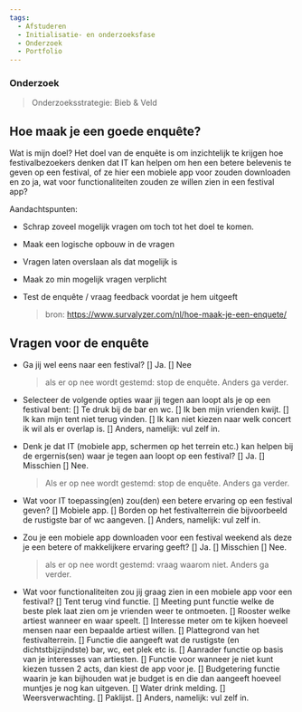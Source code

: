 ```yaml
---
tags:
  - Afstuderen
  - Initialisatie- en onderzoeksfase
  - Onderzoek
  - Portfolio
---
```

### Onderzoek
> Onderzoeksstrategie: Bieb & Veld

## Hoe maak je een goede enquête?
Wat is mijn doel?
    Het doel van de enquête is om inzichtelijk te krijgen hoe festivalbezoekers denken dat IT kan helpen om hen een betere belevenis te geven op een festival, of ze hier een mobiele app voor zouden downloaden en zo ja, wat voor functionaliteiten zouden ze willen zien in een festival app?

Aandachtspunten:
-   Schrap zoveel mogelijk vragen om toch tot het doel te komen.
-   Maak een logische opbouw in de vragen
-   Vragen laten overslaan als dat mogelijk is
-   Maak zo min mogelijk vragen verplicht
-   Test de enquête / vraag feedback voordat je hem uitgeeft

    > bron: https://www.survalyzer.com/nl/hoe-maak-je-een-enquete/

## Vragen voor de enquête
- Ga jij wel eens naar een festival?
    [] Ja.
    [] Nee

    > als er op nee wordt gestemd: stop de enquête. Anders ga verder. 

- Selecteer de volgende opties waar jij tegen aan loopt als je op een festival bent:
    [] Te druk bij de bar en wc.
    [] Ik ben mijn vrienden kwijt.
    [] Ik kan mijn tent niet terug vinden.
    [] Ik kan niet kiezen naar welk concert ik wil als er overlap is.
    [] Anders, namelijk: vul zelf in.

- Denk je dat IT (mobiele app, schermen op het terrein etc.) kan helpen bij de ergernis(sen) waar je tegen aan loopt op een festival?
    [] Ja.
    [] Misschien
    [] Nee.

    > Als er op nee wordt gestemd: stop de enquête. Anders ga verder.

- Wat voor IT toepassing(en) zou(den) een betere ervaring op een festival geven?
    [] Mobiele app.
    [] Borden op het festivalterrein die bijvoorbeeld de rustigste bar of wc aangeven.
    [] Anders, namelijk: vul zelf in.

- Zou je een mobiele app downloaden voor een festival weekend als deze je een betere of makkelijkere ervaring geeft?
    [] Ja.
    [] Misschien
    [] Nee.

    > als er op nee wordt gestemd: vraag waarom niet. Anders ga verder.

- Wat voor functionaliteiten zou jij graag zien in een mobiele app voor een festival?
    [] Tent terug vind functie.
    [] Meeting punt functie welke de beste plek laat zien om je vrienden weer te ontmoeten.
    [] Rooster welke artiest wanneer en waar speelt.
    [] Interesse meter om te kijken hoeveel mensen naar een bepaalde artiest willen.
    [] Plattegrond van het festivalterrein.
    [] Functie die aangeeft wat de rustigste (en dichtstbijzijndste) bar, wc, eet plek etc is.
    [] Aanrader functie op basis van je interesses van artiesten.
    [] Functie voor wanneer je niet kunt kiezen tussen 2 acts, dan kiest de app voor je.
    [] Budgetering functie waarin je kan bijhouden wat je budget is en die dan aangeeft hoeveel muntjes je nog kan uitgeven.
    [] Water drink melding.
    [] Weersverwachting.
    [] Paklijst.
    [] Anders, namelijk: vul zelf in.